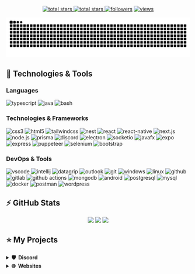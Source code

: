 <p align="center">
  <a href="https://github.com/Jonaskop44?tab=repositories&sort=stargazers">
    <img alt="total stars" title="Total stars on GitHub" src="https://custom-icon-badges.herokuapp.com/badge/dynamic/json?logo=star&host=formatted-dynamic-badges.herokuapp.com&formatter=metric&style=for-the-badge&color=55960c&labelColor=488207&label=stars&query=$.stars&url=https://api.github-star-counter.workers.dev/user/Jonaskop44"/>
  </a>
  <a href="https://github.com/Jonaskop44?tab=repositories&sort=stargazers">
    <img alt="total stars" title="Total forks on GitHub" src="https://custom-icon-badges.herokuapp.com/badge/dynamic/json?logo=fork&host=formatted-dynamic-badges.herokuapp.com&formatter=metric&style=for-the-badge&color=ff0013&labelColor=ae1206&label=forks&query=$.forks&url=https://api.github-star-counter.workers.dev/user/Jonaskop44"/>
  </a>
  <a href="https://github.com/Jonaskop44?tab=followers">
    <img alt="followers" title="Follow me on Github" src="https://custom-icon-badges.herokuapp.com/github/followers/Jonaskop44?color=236ad3&labelColor=1155ba&style=for-the-badge&logo=person-add&label=Follow&logoColor=white"/></a>
  <a href="https://github.com/Jonaskop44/Simple-View-Counter">
    <img alt="views" title="GitHub profile views" src="https://komarev.com/ghpvc/?username=Jonaskop44&style=for-the-badge&color=lightgrey"/>
  </a>
</p>

![github contribution grid snake animation](https://raw.githubusercontent.com/jonaskop44/jonaskop44/output/github-contribution-grid-snake-dark.svg)

## 🚀 Technologies & Tools

### Languages

![typescript](https://img.shields.io/badge/typescript-black?style=flat-square&logo=typescript)
![java](https://custom-icon-badges.herokuapp.com/badge/java-black.svg?logo=java&logoColor=white&style=flat-square)
![bash](https://img.shields.io/badge/bash-black?style=flat-square&logo=gnu-bash)

### Technologies & Frameworks

![css3](https://img.shields.io/badge/css3-black?style=flat-square&logo=css3&logoColor=1572B6)
![html5](https://img.shields.io/badge/html5-black?style=flat-square&logo=html5)
![tailwindcss](https://img.shields.io/badge/tailwindcss-black?style=flat-square&logo=tailwindcss)
![nest](https://img.shields.io/badge/nest-black?style=flat-square&logo=nestjs)
![react](https://img.shields.io/badge/react-black?style=flat-square&logo=react)
![react-native](https://img.shields.io/badge/react_native-black?style=flat-square&logo=react)
![next.js](https://img.shields.io/badge/next.js-black?style=flat-square&logo=next.js)
![node.js](https://img.shields.io/badge/node.js-black?style=flat-square&logo=node.js)
![prisma](https://img.shields.io/badge/prisma-black?style=flat-square&logo=prisma&logoColor=2D3748)
![discord](https://img.shields.io/badge/discord.js-black?style=flat-square&logo=discord)
![electron](https://img.shields.io/badge/electron-black?style=flat-square&logo=electron)
![socketio](https://custom-icon-badges.herokuapp.com/badge/socketio-black.svg?logo=socketio&logoColor=white&style=flat-square)
![javafx](https://custom-icon-badges.herokuapp.com/badge/javafx-black.svg?logo=java&logoColor=white&style=flat-square)
![expo](https://img.shields.io/badge/expo-black?style=flat-square&logo=expo)
![express](https://img.shields.io/badge/express-black?style=flat-square&logo=express)
![puppeteer](https://img.shields.io/badge/puppeteer-black?style=flat-square&logo=puppeteer)
![selenium](https://img.shields.io/badge/selenium-black?style=flat-square&logo=selenium)
![bootstrap](https://img.shields.io/badge/bootstrap-black?style=flat-square&logo=bootstrap)

### DevOps & Tools

![vscode](https://img.shields.io/badge/vscode-black?style=flat-square&logo=visual-studio-code&logoColor=007ACC)
![intellij](https://img.shields.io/badge/intellij-black?style=flat-square&logo=intellij-idea)
![datagrip](https://img.shields.io/badge/datagrip-black?style=flat-square&logo=datagrip&logoColor=28D28D)
![outlook](https://custom-icon-badges.herokuapp.com/badge/outlook-black.svg?logo=outlook&logoColor=blue&style=flat-square)
![git](https://img.shields.io/badge/git-black?style=flat-square&logo=git)
![windows](https://img.shields.io/badge/windows-black?style=flat-square&logo=windows&logoColor=0078D6)
![linux](https://img.shields.io/badge/linux-black?style=flat-square&logo=linux)
![github](https://img.shields.io/badge/github-black?style=flat-square&logo=github)
![gitlab](https://img.shields.io/badge/gitlab-black?style=flat-square&logo=gitlab)
![github actions](https://img.shields.io/badge/github_actions-black?style=flat-square&logo=github-actions)
![mongodb](https://img.shields.io/badge/mongodb-black?style=flat-square&logo=mongodb)
![android](https://img.shields.io/badge/android-black?style=flat-square&logo=android)
![postgresql](https://img.shields.io/badge/postgresql-black?style=flat-square&logo=postgresql)
![mysql](https://img.shields.io/badge/mysql-black?style=flat-square&logo=mysql)
![docker](https://img.shields.io/badge/docker-black?style=flat-square&logo=docker)
![postman](https://img.shields.io/badge/postman-black?style=flat-square&logo=postman)
![wordpress](https://img.shields.io/badge/wordpress-black?style=flat-square&logo=wordpress)

## ⚡ GitHub Stats

<p align="center">
    <img height="120px" src="https://github-readme-streak-stats.herokuapp.com/?user=jonaskop44&hide_border=true&theme=dark" />
    <img height="120px" src="https://github-readme-stats.vercel.app/api?username=jonaskop44&hide_title=true&hide_border=true&show_icons=true&include_all_commits=true&count_private=true&line_height=21&hide_rank=true&icon_color=fa8b00&theme=dark" />
    <img height="120px" src="https://github-readme-stats.vercel.app/api/top-langs/?username=jonaskop44&hide=html&hide_title=true&hide_border=true&layout=compact&langs_count=8&theme=dark" />
</p>

## ⭐ My Projects

<details>
  <summary><b>🛡️ &nbsp;Discord</b></summary>
  <br/>
  <p align="center">
    <a href="https://github.com/Jonaskop44/Discord-Helper">
      <img height="120px" src="https://github-readme-stats.vercel.app/api/pin/?username=jonaskop44&repo=Discord-Helper&theme=react&bg_color=151515&title_color=fff&icon_color=fa8b00&hide_border=true&show_icons=false" />
    </a>
    <a href="https://github.com/Jonaskop44/Discord-Cashsystem">
     <img height="120px" src="https://github-readme-stats.vercel.app/api/pin/?username=jonaskop44&repo=Discord-Cashsystem&theme=react&bg_color=151515&title_color=fff&icon_color=fa8b00&hide_border=true&show_icons=false" />
    </a>
  </p>
</details>

<details>
  <summary><b>🌐 &nbsp;Websites</b></summary>
  <br/>
  <p align="center">
    <a href="https://github.com/Jonaskop44/Adminpanel">
      <img height="120px" src="https://github-readme-stats.vercel.app/api/pin/?username=jonaskop44&repo=Adminpanel&theme=react&bg_color=151515&title_color=fff&icon_color=fa8b00&hide_border=true&show_icons=false" />
    </a>
    <a href="https://github.com/Jonaskop44/CodeFlexx">
      <img height="120px" src="https://github-readme-stats.vercel.app/api/pin/?username=Jonaskop44&repo=CodeFlexx&theme=react&bg_color=151515&title_color=fff&icon_color=fa8b00&hide_border=true&show_icons=false" />
    </a>
    <a href="https://github.com/Jonaskop44/DiscordID2IP">
      <img height="120px" src="https://github-readme-stats.vercel.app/api/pin/?username=Jonaskop44&repo=DiscordID2IP&theme=react&bg_color=151515&title_color=fff&icon_color=fa8b00&hide_border=true&show_icons=false" />
    </a>
    <a href="https://github.com/Jonaskop44/ToolBox">
      <img height="120px" src="https://github-readme-stats.vercel.app/api/pin/?username=Jonaskop44&repo=ToolBox&theme=react&bg_color=151515&title_color=fff&icon_color=fa8b00&hide_border=true&show_icons=false" />
    </a>
    <a href="https://github.com/Jonaskop44/RiverCore-Technik">
      <img height="120px" src="https://github-readme-stats.vercel.app/api/pin/?username=Jonaskop44&repo=RiverCore-Technik&theme=react&bg_color=151515&title_color=fff&icon_color=fa8b00&hide_border=true&show_icons=false" />
    </a>
    <a href="https://github.com/Jonaskop44/LensCraft">
      <img height="120px" src="https://github-readme-stats.vercel.app/api/pin/?username=Jonaskop44&repo=LensCraft&theme=react&bg_color=151515&title_color=fff&icon_color=fa8b00&hide_border=true&show_icons=false" />
    </a>
  </p>
</details>
